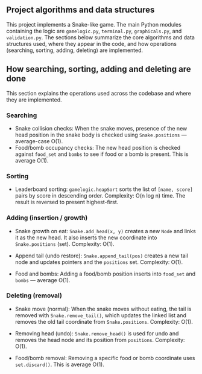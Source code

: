 
## Project algorithms and data structures
This project implements a Snake-like game. The main Python modules containing the logic are `gamelogic.py`, `terminal.py`, `graphicals.py`, and `validation.py`. The sections below summarize the core algorithms and data structures used, where they appear in the code, and how operations (searching, sorting, adding, deleting) are implemented.

 

## How searching, sorting, adding and deleting are done

This section explains the operations used across the codebase and where they are implemented.

### Searching 

- Snake collision checks: When the snake moves, presence of the new head position in the snake body is checked using `Snake.positions` — average-case O(1). 
- Food/bomb occupancy checks: The new head position is checked against `food_set` and `bombs` to see if food or a bomb is present. This is average O(1).

### Sorting

- Leaderboard sorting: `gamelogic.heapSort` sorts the list of `[name, score]` pairs by score in descending order. Complexity: O(n log n) time. The result is reversed to present highest-first.

### Adding (insertion / growth)

- Snake growth on eat: `Snake.add_head(x, y)` creates a new `Node` and links it as the new head. It also inserts the new coordinate into `Snake.positions` (set). Complexity: O(1).

- Append tail (undo restore): `Snake.append_tail(pos)` creates a new tail node and updates pointers and the `positions` set. Complexity: O(1).

- Food and bombs: Adding a food/bomb position inserts into `food_set` and `bombs` — average O(1).

### Deleting (removal)

- Snake move (normal): When the snake moves without eating, the tail is removed with `Snake.remove_tail()`, which updates the linked list and removes the old tail coordinate from `Snake.positions`. Complexity: O(1).

- Removing head (undo): `Snake.remove_head()` is used for undo and removes the head node and its position from `positions`. Complexity: O(1).

- Food/bomb removal: Removing a specific food or bomb coordinate uses `set.discard()`. This is average O(1).


